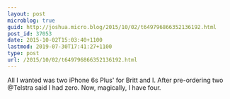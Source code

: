 ```yaml
---
layout: post
microblog: true
guid: http://joshua.micro.blog/2015/10/02/t649796866352136192.html
post_id: 37053
date: 2015-10-02T15:03:40+1100
lastmod: 2019-07-30T17:41:27+1100
type: post
url: /2015/10/02/t649796866352136192.html
---
```

All I wanted was two iPhone 6s Plus' for Britt and I. After pre-ordering two @Telstra said I had zero. Now, magically, I have four.
